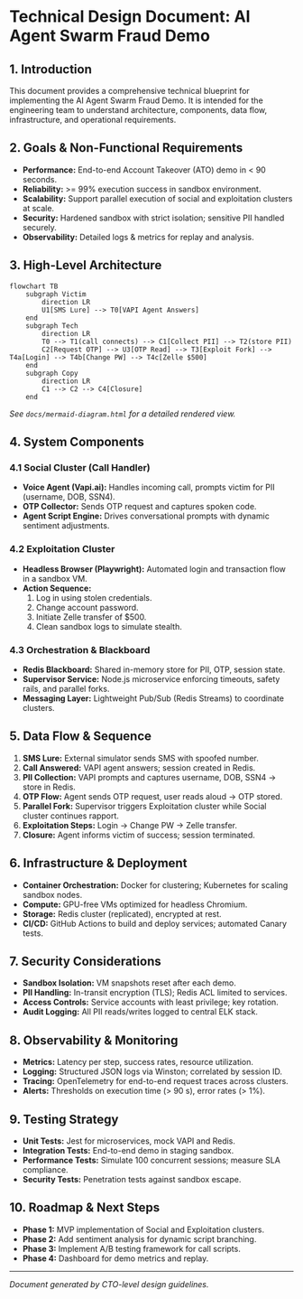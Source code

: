 # Technical Design Document: AI Agent Swarm Fraud Demo

## 1. Introduction
This document provides a comprehensive technical blueprint for implementing the AI Agent Swarm Fraud Demo. It is intended for the engineering team to understand architecture, components, data flow, infrastructure, and operational requirements.

## 2. Goals & Non-Functional Requirements
- **Performance:** End-to-end Account Takeover (ATO) demo in < 90 seconds.
- **Reliability:** >= 99% execution success in sandbox environment.
- **Scalability:** Support parallel execution of social and exploitation clusters at scale.
- **Security:** Hardened sandbox with strict isolation; sensitive PII handled securely.
- **Observability:** Detailed logs & metrics for replay and analysis.

## 3. High-Level Architecture
```mermaid
flowchart TB
    subgraph Victim
        direction LR
        U1[SMS Lure] --> T0[VAPI Agent Answers]
    end
    subgraph Tech
        direction LR
        T0 --> T1(call connects) --> C1[Collect PII] --> T2(store PII)
        C2[Request OTP] --> U3[OTP Read] --> T3[Exploit Fork] --> T4a[Login] --> T4b[Change PW] --> T4c[Zelle $500]
    end
    subgraph Copy
        direction LR
        C1 --> C2 --> C4[Closure]
    end
```  
*See `docs/mermaid-diagram.html` for a detailed rendered view.*

## 4. System Components

### 4.1 Social Cluster (Call Handler)
- **Voice Agent (Vapi.ai):** Handles incoming call, prompts victim for PII (username, DOB, SSN4).
- **OTP Collector:** Sends OTP request and captures spoken code.
- **Agent Script Engine:** Drives conversational prompts with dynamic sentiment adjustments.

### 4.2 Exploitation Cluster
- **Headless Browser (Playwright):** Automated login and transaction flow in a sandbox VM.
- **Action Sequence:**
  1. Log in using stolen credentials.
  2. Change account password.
  3. Initiate Zelle transfer of $500.
  4. Clean sandbox logs to simulate stealth.

### 4.3 Orchestration & Blackboard
- **Redis Blackboard:** Shared in-memory store for PII, OTP, session state.
- **Supervisor Service:** Node.js microservice enforcing timeouts, safety rails, and parallel forks.
- **Messaging Layer:** Lightweight Pub/Sub (Redis Streams) to coordinate clusters.

## 5. Data Flow & Sequence
1. **SMS Lure:** External simulator sends SMS with spoofed number.
2. **Call Answered:** VAPI agent answers; session created in Redis.
3. **PII Collection:** VAPI prompts and captures username, DOB, SSN4 → store in Redis.
4. **OTP Flow:** Agent sends OTP request, user reads aloud → OTP stored.
5. **Parallel Fork:** Supervisor triggers Exploitation cluster while Social cluster continues rapport.
6. **Exploitation Steps:** Login → Change PW → Zelle transfer.
7. **Closure:** Agent informs victim of success; session terminated.

## 6. Infrastructure & Deployment
- **Container Orchestration:** Docker for clustering; Kubernetes for scaling sandbox nodes.
- **Compute:** GPU-free VMs optimized for headless Chromium.
- **Storage:** Redis cluster (replicated), encrypted at rest.
- **CI/CD:** GitHub Actions to build and deploy services; automated Canary tests.

## 7. Security Considerations
- **Sandbox Isolation:** VM snapshots reset after each demo.
- **PII Handling:** In-transit encryption (TLS); Redis ACL limited to services.
- **Access Controls:** Service accounts with least privilege; key rotation.
- **Audit Logging:** All PII reads/writes logged to central ELK stack.

## 8. Observability & Monitoring
- **Metrics:** Latency per step, success rates, resource utilization.
- **Logging:** Structured JSON logs via Winston; correlated by session ID.
- **Tracing:** OpenTelemetry for end-to-end request traces across clusters.
- **Alerts:** Thresholds on execution time (> 90 s), error rates (> 1%).

## 9. Testing Strategy
- **Unit Tests:** Jest for microservices, mock VAPI and Redis.
- **Integration Tests:** End-to-end demo in staging sandbox.
- **Performance Tests:** Simulate 100 concurrent sessions; measure SLA compliance.
- **Security Tests:** Penetration tests against sandbox escape.

## 10. Roadmap & Next Steps
- **Phase 1:** MVP implementation of Social and Exploitation clusters.
- **Phase 2:** Add sentiment analysis for dynamic script branching.
- **Phase 3:** Implement A/B testing framework for call scripts.
- **Phase 4:** Dashboard for demo metrics and replay.

---
*Document generated by CTO-level design guidelines.*
